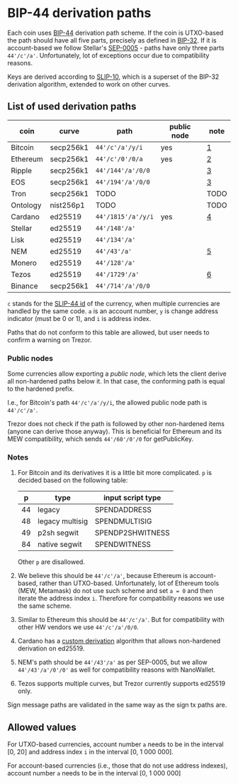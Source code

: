 # BIP-44 derivation paths

Each coin uses [BIP-44] derivation path scheme. If the coin is UTXO-based the path
should have all five parts, precisely as defined in [BIP-32]. If it is account-based we
follow Stellar's [SEP-0005] - paths have only three parts `44'/c'/a'`. Unfortunately,
lot of exceptions occur due to compatibility reasons.

Keys are derived according to [SLIP-10], which is a superset of the BIP-32 derivation
algorithm, extended to work on other curves.

[bip-44]: https://github.com/bitcoin/bips/blob/master/bip-0044.mediawiki
[bip-32]: https://github.com/bitcoin/bips/blob/master/bip-0032.mediawiki
[sep-0005]: https://github.com/stellar/stellar-protocol/blob/master/ecosystem/sep-0005.md
[slip-10]: https://github.com/satoshilabs/slips/blob/master/slip-0010.md

## List of used derivation paths

| coin     | curve     | path               | public node | note           |
| -------- | --------- | ------------------ | ----------- | -------------- |
| Bitcoin  | secp256k1 | `44'/c'/a'/y/i`    | yes         | [1](#Bitcoin)  |
| Ethereum | secp256k1 | `44'/c'/0'/0/a`    | yes         | [2](#Ethereum) |
| Ripple   | secp256k1 | `44'/144'/a'/0/0`  |             | [3](#Ripple)   |
| EOS      | secp256k1 | `44'/194'/a'/0/0`  |             | [3](#Ripple)   |
| Tron     | secp256k1 | TODO               |             | TODO           |
| Ontology | nist256p1 | TODO               |             | TODO           |
| Cardano  | ed25519   | `44'/1815'/a'/y/i` | yes         | [4](#Cardano)  |
| Stellar  | ed25519   | `44'/148'/a'`      |             |                |
| Lisk     | ed25519   | `44'/134'/a'`      |             |                |
| NEM      | ed25519   | `44'/43'/a'`       |             | [5](#NEM)      |
| Monero   | ed25519   | `44'/128'/a'`      |             |                |
| Tezos    | ed25519   | `44'/1729'/a'`     |             | [6](#Tezos)    |
| Binance  | secp256k1 | `44'/714'/a'/0/0`  |             |                |

`c` stands for the [SLIP-44 id] of the currency, when multiple currencies are handled
by the same code. `a` is an account number, `y` is change address indicator (must be
0 or 1), and `i` is address index.

[slip-44 id]: https://github.com/satoshilabs/slips/blob/master/slip-0044.md

Paths that do not conform to this table are allowed, but user needs to confirm a warning
on Trezor.

### Public nodes

Some currencies allow exporting a _public node_, which lets the client derive all
non-hardened paths below it. In that case, the conforming path is equal to the
hardened prefix.

I.e., for Bitcoin's path `44'/c'/a'/y/i`, the allowed public node path is `44'/c'/a'`.

Trezor does not check if the path is followed by other non-hardened items (anyone can
derive those anyway). This is beneficial for Ethereum and its MEW compatibility, which
sends `44'/60'/0'/0` for getPublicKey.

### Notes

1. <a name="Bitcoin"></a> For Bitcoin and its derivatives it is a little bit more
   complicated. `p` is decided based on the following table:

   | p   | type            | input script type |
   | --- | --------------- | ----------------- |
   | 44  | legacy          | SPENDADDRESS      |
   | 48  | legacy multisig | SPENDMULTISIG     |
   | 49  | p2sh segwit     | SPENDP2SHWITNESS  |
   | 84  | native segwit   | SPENDWITNESS      |

   Other `p` are disallowed.

2. <a name="Ethereum"></a> We believe this should be `44'/c'/a'`, because Ethereum is
   account-based, rather than UTXO-based. Unfortunately, lot of Ethereum tools (MEW,
   Metamask) do not use such scheme and set `a = 0` and then iterate the address index
   `i`. Therefore for compatibility reasons we use the same scheme.

3. <a name="Ripple"></a> Similar to Ethereum this should be `44'/c'/a'`. But for
   compatibility with other HW vendors we use `44'/c'/a'/0/0`.

4. <a name="Cardano"></a> Cardano has a [custom derivation] algorithm that allows
   non-hardened derivation on ed25519.

[custom derivation]: https://cardanolaunch.com/assets/Ed25519_BIP.pdf

5. <a name="NEM"></a> NEM's path should be `44'/43'/a'` as per SEP-0005, but we allow
   `44'/43'/a'/0'/0'` as well for compatibility reasons with NanoWallet.

6. <a name="Tezos"></a> Tezos supports multiple curves, but Trezor currently supports
   ed25519 only.

Sign message paths are validated in the same way as the sign tx paths are.

## Allowed values

For UTXO-based currencies, account number `a` needs to be in the interval \[0, 20]
and address index `i` in the interval \[0, 1 000 000].

For account-based currencies (i.e., those that do not use address indexes), account
number `a` needs to be in the interval \[0, 1 000 000]

